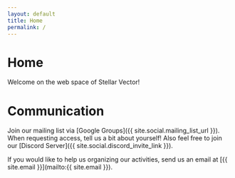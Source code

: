 ```yaml
---
layout: default
title: Home
permalink: /
---
```


# Home

Welcome on the web space of Stellar Vector!

# Communication

Join our mailing list via [Google Groups]({{ site.social.mailing_list_url }}). When requesting access, tell us a bit about yourself!
Also feel free to join our [Discord Server]({{ site.social.discord_invite_link }}).

If you would like to help us organizing our activities, send us an email at [{{ site.email }}](mailto:{{ site.email }}).
